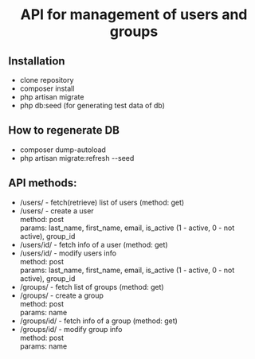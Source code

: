 <h1 align="center">API for management of users and groups</h1>

## Installation
- clone repository
- composer install
- php artisan migrate
- php db:seed (for generating test data of db)

## How to regenerate DB
- composer dump-autoload
- php artisan migrate:refresh --seed

## API methods:
   - /users/ - fetch(retrieve) list of users (method: get)
   - /users/ - create a user <br>
   method: post<br> 
   params: last_name, first_name, email, is_active (1 - active, 0 - not active), group_id
   - /users/id/ - fetch info of a user (method: get)
   - /users/id/ - modify users info <br>
      method: post<br> 
      params: last_name, first_name, email, is_active (1 - active, 0 - not active), group_id
   - /groups/ - fetch list of groups (method: get)
   - /groups/ - create a group <br>
   method: post <br>
   params: name
   - /groups/id/ - fetch info of a group (method: get)
   - /groups/id/ - modify group info<br>
   method: post <br>
   params: name
